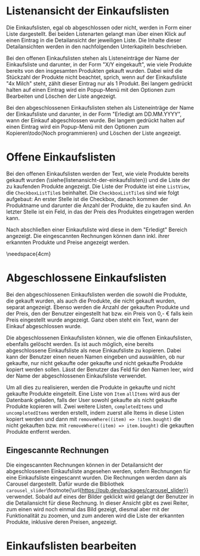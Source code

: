 # Listenansicht der Einkaufslisten

Die Einkaufslisten, egal ob abgeschlossen oder nicht, werden in Form einer Liste dargestellt.
Bei beiden Listenarten gelangt man über einen Klick auf einen Eintrag in die Detailansicht der jeweiligen
Liste. Die Inhalte dieser Detailansichten werden in den nachfolgenden Unterkapiteln beschrieben.

Bei den offenen Einkaufslisten stehen als Listeneinträge der Name der Einkaufsliste und darunter,
in der Form "X/Y eingekauft", wie viele Produkte bereits von den insgesamten Produkten gekauft wurden.
Dabei wird die Stückzahl der Produkte nicht beachtet, sprich, wenn auf der Einkaufsliste "4x Milch" steht,
zählt dieser Eintrag nur als 1 Produkt. Bei langem gedrückt halten auf einen Eintrag wird ein Popup-Menü mit
den Optionen zum Bearbeiten und Löschen der Liste angezeigt. 

Bei den abgeschlossenen Einkaufslisten stehen als Listeneinträge der Name der Einkaufsliste und darunter,
in der Form "Erledigt am DD.MM.YYYY", wann der Einkauf abgeschlossen wurde. Bei langem gedrückt halten auf
einen Eintrag wird ein Popup-Menü mit den Optionen zum Kopieren\todo{Noch programmieren} und Löschen der Liste angezeigt. 

# Offene Einkaufslisten

Bei den offenen Einkaufslisten werden der Text, wie viele Produkte bereits gekauft wurden (\siehe{listenansicht-der-einkaufslisten})
und die Liste der zu kaufenden Produkte angezeigt. Die Liste der Produkte ist eine `ListView`, die `CheckboxListTile`s beinhaltet.
Die `CheckboxListTile`s sind wie folgt aufgebaut: An erster Stelle ist die Checkbox, danach kommen der Produktname und darunter die Anzahl der
Produkte, die zu kaufen sind. An letzter Stelle ist ein Feld, in das der Preis des Produktes eingetragen werden kann.

Nach abschließen einer Einkaufsliste wird diese in dem "Erledigt" Bereich angezeigt. Die
eingescannten Rechnungen können dann inkl. ihrer erkannten Produkte und Preise angezeigt werden.

\needspace{4cm}
# Abgeschlossene Einkaufslisten

Bei den abgeschlossenen Einkaufslisten werden die sowohl die Produkte, die gekauft wurden, als auch
die Produkte, die nicht gekauft wurden, separat angezeigt. Ebenso werden die Anzahl der gekauften
Produkte und der Preis, den der Benutzer eingestellt hat bzw. ein Preis von 0,- € falls
kein Preis eingestellt wurde angezeigt. Ganz oben steht ein Text, wann der Einkauf abgeschlossen
wurde. 

Die abgeschlossenen Einkaufslisten können, wie die offenen Einkaufslisten, ebenfalls gelöscht werden.
Es ist auch möglich, eine bereits abgeschlossene Einkaufsliste als neue Einkaufsliste zu kopieren.
Dabei kann der Benutzer einen neuen Namen eingeben und auswählen, ob nur gekaufte, nur nicht gekaufte
oder gekaufte und nicht gekaufte Produkte kopiert werden sollen. Lässt der Benutzer das
Feld für den Namen leer, wird der Name der abgeschlossenen Einkaufsliste verwendet.

Um all dies zu realisieren, werden die Produkte in gekaufte und nicht gekaufte Produkte eingeteilt.
Eine Liste von `Item` `allItems` wird aus der Datenbank geladen, falls der User sowohl gekaufte als
nicht gekaufte Produkte kopieren will. Zwei weitere Listen, `completedItems` und `uncompletedItems`
werden erstellt, indem zuerst alle Items in diese Listen kopiert werden und dann mit
`removeWhere((item) => !item.bought)` die nicht gekauften bzw. mit `removeWhere((item) => item.bought)`
die gekauften Produkte entfernt werden. 

## Eingescannte Rechnungen

Die eingescannten Rechnungen können in der Detailansicht der abgeschlossenen Einkaufsliste angesehen werden, sofern
Rechnungen für eine Einkaufsliste eingescannt wurden. Die Rechnungen werden dann als Carousel dargestellt. Dafür
wurde die Bibliothek `carousel_slider`\footnote{\url{https://pub.dev/packages/carousel_slider}} verwendet. Sobald
auf eines der Bilder geklickt wird gelangt der Benutzer in die Detailansicht für diese Rechnung. In dieser Ansicht
gibt es zwei Reiter, zum einen wird noch einmal das Bild gezeigt, diesmal aber mit der Funktionalität zu zoomen, und
zum anderen wird die Liste der erkannten Produkte, inklusive deren Preisen, angezeigt.

# Einkaufslisten bearbeiten